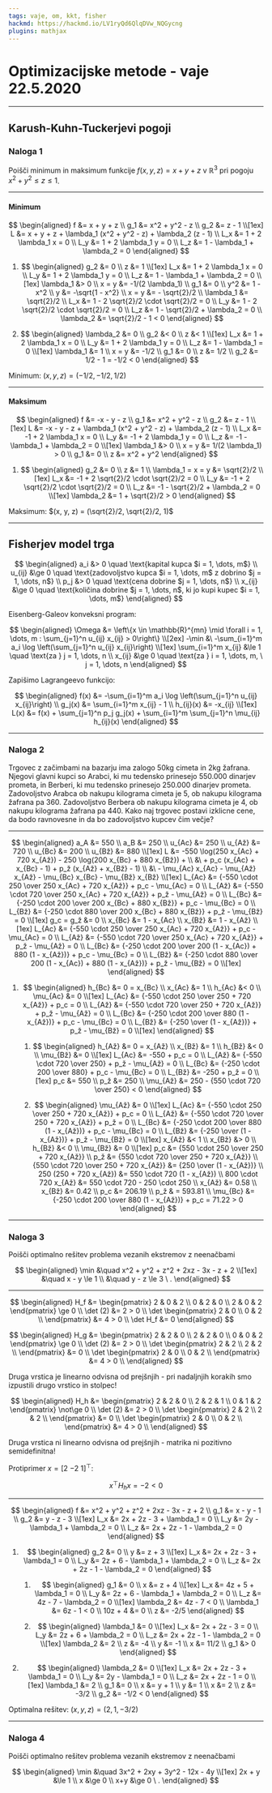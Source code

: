 ```yaml
---
tags: vaje, om, kkt, fisher
hackmd: https://hackmd.io/LV1ryQd6QlqDVw_NQGycng
plugins: mathjax
---
```

# Optimizacijske metode - vaje 22.5.2020

---

## Karush-Kuhn-Tuckerjevi pogoji

### Naloga 1

Poišči minimum in maksimum funkcije $f(x, y, z) = x+y+z$ v $\mathbb{R}^3$ pri pogoju $x^2+y^2 \le z \le 1$.

----

#### Minimum

$$
\begin{aligned}
f &= x + y + z \\
g_1 &= x^2 + y^2 - z \\
g_2 &= z - 1 \\[1ex]
L &= x + y + z + \lambda_1 (x^2 + y^2 - z) + \lambda_2 (z - 1) \\
L_x &= 1 + 2 \lambda_1 x = 0 \\
L_y &= 1 + 2 \lambda_1 y = 0 \\
L_z &= 1 - \lambda_1 + \lambda_2 = 0
\end{aligned}
$$

1. $$
   \begin{aligned}
   g_2 &= 0 \\
   z &= 1 \\[1ex]
   L_x &= 1 + 2 \lambda_1 x = 0 \\
   L_y &= 1 + 2 \lambda_1 y = 0 \\
   L_z &= 1 - \lambda_1 + \lambda_2 = 0 \\[1ex]
   \lambda_1 &> 0 \\
   x = y &= -1/(2 \lambda_1) \\
   g_1 &= 0 \\
   y^2 &= 1 - x^2 \\
   y &= -\sqrt{1 - x^2} \\
   x = y &= - \sqrt{2}/2 \\
   \lambda_1 &= \sqrt{2}/2 \\
   L_x &= 1 - 2 \sqrt{2}/2 \cdot \sqrt{2}/2 = 0 \\
   L_y &= 1 - 2 \sqrt{2}/2 \cdot \sqrt{2}/2 = 0 \\
   L_z &= 1 - \sqrt{2}/2 + \lambda_2 = 0 \\
   \lambda_2 &= \sqrt{2}/2 - 1 < 0
   \end{aligned}
   $$

2. $$
   \begin{aligned}
   \lambda_2 &= 0 \\
   g_2 &< 0 \\
   z &< 1 \\[1ex]
   L_x &= 1 + 2 \lambda_1 x = 0 \\
   L_y &= 1 + 2 \lambda_1 y = 0 \\
   L_z &= 1 - \lambda_1 = 0 \\[1ex]
   \lambda_1 &= 1 \\
   x = y &= -1/2 \\
   g_1 &= 0 \\
   z &= 1/2 \\
   g_2 &= 1/2 - 1 = -1/2 < 0
   \end{aligned}
   $$

Minimum: $(x, y, z) = (-1/2, -1/2, 1/2)$

----

#### Maksimum

$$
\begin{aligned}
f &= -x - y - z \\
g_1 &= x^2 + y^2 - z \\
g_2 &= z - 1 \\[1ex]
L &= -x - y - z + \lambda_1 (x^2 + y^2 - z) + \lambda_2 (z - 1) \\
L_x &= -1 + 2 \lambda_1 x = 0 \\
L_y &= -1 + 2 \lambda_1 y = 0 \\
L_z &= -1 - \lambda_1 + \lambda_2 = 0 \\[1ex]
\lambda_1 &> 0 \\
x = y &= 1/(2 \lambda_1) > 0 \\
g_1 &= 0 \\
z &= x^2 + y^2
\end{aligned}
$$

1. $$
   \begin{aligned}
   g_2 &= 0 \\
   z &= 1 \\
   \lambda_1 = x = y &= \sqrt{2}/2 \\[1ex]
   L_x &= -1 + 2 \sqrt{2}/2 \cdot \sqrt{2}/2 = 0 \\
   L_y &= -1 + 2 \sqrt{2}/2 \cdot \sqrt{2}/2 = 0 \\
   L_z &= -1 - \sqrt{2}/2 + \lambda_2 = 0 \\[1ex]
   \lambda_2 &= 1 + \sqrt{2}/2 > 0
   \end{aligned}
   $$

Maksimum: $(x, y, z) = (\sqrt{2}/2, \sqrt{2}/2, 1)$

---

## Fisherjev model trga

$$
\begin{aligned}
a_i &> 0 \quad \text{kapital kupca $i = 1, \dots, m$}  \\
u_{ij} &\ge 0 \quad \text{zadovoljstvo kupca $i = 1, \dots, m$ z dobrino $j = 1, \dots, n$} \\
p_j &> 0 \quad \text{cena dobrine $j = 1, \dots, n$} \\
x_{ij} &\ge 0 \quad \text{količina dobrine $j = 1, \dots, n$, ki jo kupi kupec $i = 1, \dots, m$}
\end{aligned}
$$

Eisenberg-Galeov konveksni program:

$$
\begin{aligned}
\Omega &= \left\{x \in \mathbb{R}^{mn} \mid \forall i = 1, \dots, m : \sum_{j=1}^n u_{ij} x_{ij} > 0\right\} \\[2ex]
-\min &\ -\sum_{i=1}^m a_i \log \left(\sum_{j=1}^n u_{ij} x_{ij}\right) \\[1ex]
\sum_{i=1}^m x_{ij} &\le 1 \quad \text{za } j = 1, \dots, n \\
x_{ij} &\ge 0 \quad \text{za } i = 1, \dots, m, \ j = 1, \dots, n
\end{aligned}
$$

Zapišimo Lagrangeevo funkcijo:

$$
\begin{aligned}
f(x) &= -\sum_{i=1}^m a_i \log \left(\sum_{j=1}^n u_{ij} x_{ij}\right) \\
g_j(x) &= \sum_{i=1}^m x_{ij} - 1 \\
h_{ij}(x) &= -x_{ij} \\[1ex]
L(x) &= f(x) + \sum_{j=1}^n p_j g_j(x) + \sum_{i=1}^m \sum_{j=1}^n \mu_{ij} h_{ij}(x)
\end{aligned}
$$

---

### Naloga 2

Trgovec z začimbami na bazarju ima zalogo
$50$kg cimeta in $2$kg žafrana. Njegovi glavni kupci so Arabci, ki mu tedensko prinesejo $550.000$ dinarjev prometa, in Berberi, ki mu tedensko prinesejo $250.000$ dinarjev prometa. Zadovoljstvo Arabca ob nakupu kilograma cimeta je $5$, ob nakupu kilograma žafrana pa $360$. Zadovoljstvo Berbera ob nakupu kilograma cimeta je $4$, ob nakupu kilograma žafrana pa $440$. Kako naj trgovec postavi izklicne cene, da bodo ravnovesne in da bo zadovoljstvo kupcev čim večje?

----

$$
\begin{aligned}
a_A &= 550 \\
a_B &= 250 \\
u_{Ac} &= 250 \\
u_{Až} &= 720 \\
u_{Bc} &= 200 \\
u_{Bž} &= 880 \\[1ex]
L &= -550 \log(250 x_{Ac} + 720 x_{Až}) - 250 \log(200 x_{Bc} + 880 x_{Bž}) + \\
&\ + p_c (x_{Ac} + x_{Bc} - 1) + p_ž (x_{Až} + x_{Bž} - 1) \\
&\ - \mu_{Ac} x_{Ac} - \mu_{Až} x_{Až} - \mu_{Bc} x_{Bc} - \mu_{Bž} x_{Bž} \\[1ex]
L_{Ac} &= {-550 \cdot 250 \over 250 x_{Ac} + 720 x_{Až}} + p_c - \mu_{Ac} = 0 \\
L_{Až} &= {-550 \cdot 720 \over 250 x_{Ac} + 720 x_{Až}} + p_ž - \mu_{Až} = 0 \\
L_{Bc} &= {-250 \cdot 200 \over 200 x_{Bc} + 880 x_{Bž}} + p_c - \mu_{Bc} = 0 \\
L_{Bž} &= {-250 \cdot 880 \over 200 x_{Bc} + 880 x_{Bž}} + p_ž - \mu_{Bž} = 0 \\[1ex]
g_c = g_ž &= 0 \\
x_{Bc} &= 1 - x_{Ac} \\
x_{Bž} &= 1 - x_{Až} \\[1ex]
L_{Ac} &= {-550 \cdot 250 \over 250 x_{Ac} + 720 x_{Až}} + p_c - \mu_{Ac} = 0 \\
L_{Až} &= {-550 \cdot 720 \over 250 x_{Ac} + 720 x_{Až}} + p_ž - \mu_{Až} = 0 \\
L_{Bc} &= {-250 \cdot 200 \over 200 (1 - x_{Ac}) + 880 (1 - x_{Až})} + p_c - \mu_{Bc} = 0 \\
L_{Bž} &= {-250 \cdot 880 \over 200 (1 - x_{Ac}) + 880 (1 - x_{Až})} + p_ž - \mu_{Bž} = 0 \\[1ex]
\end{aligned}
$$

1. $$
   \begin{aligned}
   h_{Bc} &= 0 = x_{Bc} \\
   x_{Ac} &= 1 \\
   h_{Ac} &< 0 \\
   \mu_{Ac} &= 0 \\[1ex]
   L_{Ac} &= {-550 \cdot 250 \over 250 + 720 x_{Až}} + p_c = 0 \\
   L_{Až} &= {-550 \cdot 720 \over 250 + 720 x_{Až}} + p_ž - \mu_{Až} = 0 \\
   L_{Bc} &= {-250 \cdot 200 \over 880 (1 - x_{Až})} + p_c - \mu_{Bc} = 0 \\
   L_{Bž} &= {-250 \over (1 - x_{Až})} + p_ž - \mu_{Bž} = 0 \\[1ex]
   \end{aligned}
   $$
   
   1. $$
      \begin{aligned}
      h_{Až} &= 0 = x_{Až} \\
      x_{Bž} &= 1 \\
      h_{Bž} &< 0 \\
      \mu_{Bž} &= 0 \\[1ex]
      L_{Ac} &= -550 + p_c = 0 \\
      L_{Až} &= {-550 \cdot 720 \over 250} + p_ž - \mu_{Až} = 0 \\
      L_{Bc} &= {-250 \cdot 200 \over 880} + p_c - \mu_{Bc} = 0 \\
      L_{Bž} &= -250 + p_ž = 0 \\[1ex]
      p_c &= 550 \\
      p_ž &= 250 \\
      \mu_{Až} &= 250 - {550 \cdot 720 \over 250} < 0
      \end{aligned}
      $$

   2. $$
      \begin{aligned}
      \mu_{Až} &= 0 \\[1ex]
      L_{Ac} &= {-550 \cdot 250 \over 250 + 720 x_{Až}} + p_c = 0 \\
      L_{Až} &= {-550 \cdot 720 \over 250 + 720 x_{Až}} + p_ž = 0 \\
      L_{Bc} &= {-250 \cdot 200 \over 880 (1 - x_{Až})} + p_c - \mu_{Bc} = 0 \\
      L_{Bž} &= {-250 \over (1 - x_{Až})} + p_ž - \mu_{Bž} = 0 \\[1ex]
      x_{Až} &< 1 \\
      x_{Bž} &> 0 \\
      h_{Bž} &< 0 \\
      \mu_{Bž} &= 0 \\[1ex]
      p_c &= {550 \cdot 250 \over 250 + 720 x_{Až}} \\
      p_ž &= {550 \cdot 720 \over 250 + 720 x_{Až}} \\
      {550 \cdot 720 \over 250 + 720 x_{Až}} &= {250 \over (1 - x_{Až})} \\
      250 (250 + 720 x_{Až}) &= 550 \cdot 720 (1 - x_{Až}) \\
      800 \cdot 720 x_{Až} &= 550 \cdot 720 - 250 \cdot 250 \\
      x_{Až} &= 0.58 \\
      x_{Bž} &= 0.42 \\
      p_c &= 206.19 \\
      p_ž & = 593.81 \\
      \mu_{Bc} &= {-250 \cdot 200 \over 880 (1 - x_{Až})} + p_c = 71.22 > 0
      \end{aligned}
      $$

---

### Naloga 3

Poišči optimalno rešitev problema vezanih ekstremov z neenačbami

$$
\begin{aligned}
\min &\quad x^2 + y^2 + z^2 + 2xz - 3x - z + 2 \\[1ex]
&\quad x - y \le 1 \\
&\quad y - z \le 3 \ .
\end{aligned}
$$

----

$$
\begin{aligned}
H_f &= \begin{pmatrix}
2 & 0 & 2 \\
0 & 2 & 0 \\
2 & 0 & 2
\end{pmatrix} \ge 0 \\
\det (2) &= 2 > 0 \\
\det \begin{pmatrix}
2 & 0 \\
0 & 2 \\
\end{pmatrix} &= 4 > 0 \\
\det H_f &= 0
\end{aligned}
$$

$$
\begin{aligned}
H_g &= \begin{pmatrix}
2 & 2 & 0 \\
2 & 2 & 0 \\
0 & 0 & 2
\end{pmatrix} \ge 0 \\
\det (2) &= 2 > 0 \\
\det \begin{pmatrix}
2 & 2 \\
2 & 2 \\
\end{pmatrix} &= 0 \\
\det \begin{pmatrix}
2 & 0 \\
0 & 2 \\
\end{pmatrix} &= 4 > 0 \\
\end{aligned}
$$

Druga vrstica je linearno odvisna od prejšnjih - pri nadaljnjih korakih smo izpustili drugo vrstico in stolpec!

$$
\begin{aligned}
H_h &= \begin{pmatrix}
2 & 2 & 0 \\
2 & 2 & 1 \\
0 & 1 & 2
\end{pmatrix} \not\ge 0 \\
\det (2) &= 2 > 0 \\
\det \begin{pmatrix}
2 & 2 \\
2 & 2 \\
\end{pmatrix} &= 0 \\
\det \begin{pmatrix}
2 & 0 \\
0 & 2 \\
\end{pmatrix} &= 4 > 0 \\
\end{aligned}
$$

Druga vrstica ni linearno odvisna od prejšnjih - matrika ni pozitivno semidefinitna!

Protiprimer $x = [2\ {-2}\ 1]^\top$:

$$
x^\top H_h x = -2 < 0
$$

---

$$
\begin{aligned}
f &= x^2 + y^2 + z^2 + 2xz - 3x - z + 2 \\
g_1 &= x - y - 1 \\
g_2 &= y - z - 3 \\[1ex]
L_x &= 2x + 2z - 3 + \lambda_1 = 0 \\
L_y &= 2y - \lambda_1 + \lambda_2 = 0 \\
L_z &= 2x + 2z - 1 - \lambda_2 = 0
\end{aligned}
$$

1. $$
   \begin{aligned}
   g_2 &= 0 \\
   y &= z + 3 \\[1ex]
   L_x &= 2x + 2z - 3 + \lambda_1 = 0 \\
   L_y &= 2z + 6 - \lambda_1 + \lambda_2 = 0 \\
   L_z &= 2x + 2z - 1 - \lambda_2 = 0
   \end{aligned}
   $$
   
   1. $$
      \begin{aligned}
      g_1 &= 0 \\
      x &= z + 4 \\[1ex]
      L_x &= 4z + 5 + \lambda_1 = 0 \\
      L_y &= 2z + 6 - \lambda_1 + \lambda_2 = 0 \\
      L_z &= 4z - 7 - \lambda_2 = 0 \\[1ex]
      \lambda_2 &= 4z - 7 < 0 \\
      \lambda_1 &= 6z - 1 < 0 \\
      10z + 4 &= 0 \\
      z &= -2/5
      \end{aligned}
      $$

   2. $$
      \begin{aligned}
      \lambda_1 &= 0 \\[1ex]
      L_x &= 2x + 2z - 3 = 0 \\
      L_y &= 2z + 6 + \lambda_2 = 0 \\
      L_z &= 2x + 2z - 1 - \lambda_2 = 0 \\[1ex]
      \lambda_2 &= 2 \\
      z &= -4 \\
      y &= -1 \\
      x &= 11/2 \\
      g_1 &> 0
      \end{aligned}
      $$

2. $$
   \begin{aligned}
   \lambda_2 &= 0 \\[1ex]
   L_x &= 2x + 2z - 3 + \lambda_1 = 0 \\
   L_y &= 2y - \lambda_1 = 0 \\
   L_z &= 2x + 2z - 1 = 0 \\[1ex]
   \lambda_1 &= 2 \\
   g_1 &= 0 \\
   x &= y + 1 \\
   y &= 1 \\
   x &= 2 \\
   z &= -3/2 \\
   g_2 &= -1/2 < 0
   \end{aligned}
   $$

Optimalna rešitev: $(x, y, z) = (2, 1, -3/2)$

---

### Naloga 4

Poišči optimalno rešitev problema vezanih ekstremov z neenačbami

$$
\begin{aligned}
\min &\quad 3x^2 + 2xy + 3y^2 - 12x - 4y \\[1ex]
2x + y &\le 1 \\
x      &\ge 0 \\
x+y    &\ge 0 \ .
\end{aligned}
$$
